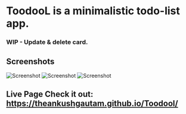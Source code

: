 # ToodooL is a minimalistic todo-list app.

### WIP - Update & delete card.

## Screenshots
![Screenshot](./src/assets/ss1.png)
![Screenshot](./src/assets/ss2.png)
![Screenshot](./src/assets/ss3.png)

## Live Page Check it out: https://theankushgautam.github.io/Toodool/
